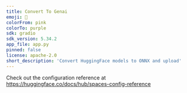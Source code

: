 ```yaml
---
title: Convert To Genai
emoji: 🐠
colorFrom: pink
colorTo: purple
sdk: gradio
sdk_version: 5.34.2
app_file: app.py
pinned: false
license: apache-2.0
short_description: 'Convert HuggingFace models to ONNX and upload'
---
```


Check out the configuration reference at https://huggingface.co/docs/hub/spaces-config-reference